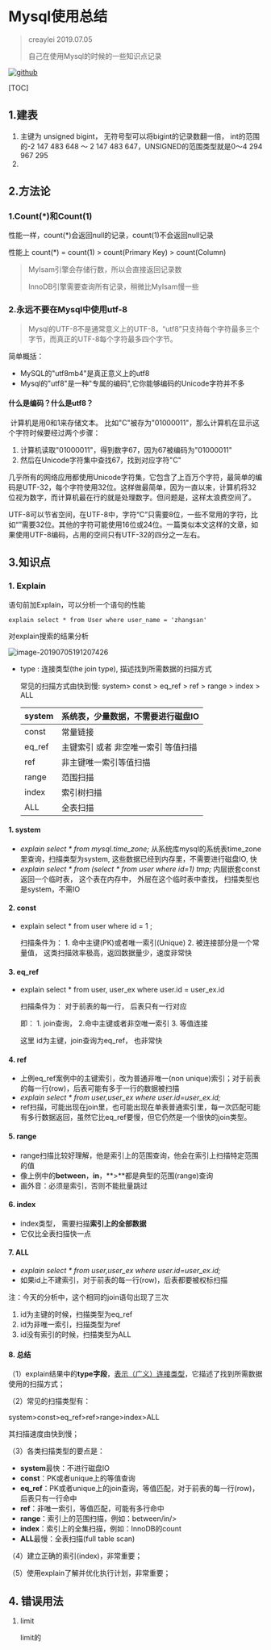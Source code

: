 # Mysql使用总结

> creaylei 2019.07.05 
>
> 自己在使用Mysql的时候的一些知识点记录

[![github](https://img.shields.io/badge/github-mysql-brightgreen.svg)](https://github.com/creaylei/learngit)

[TOC]

## 1.建表

1. 主键为 unsigned bigint， 无符号型可以将bigint的记录数翻一倍， int的范围的-2
   147 483 648 ～ 2 147 483 647，UNSIGNED的范围类型就是0～4 294 967 295
2. 

## 2.方法论

### 1.Count(*)和Count(1)

性能一样，count(*)会返回null的记录，count(1)不会返回null记录

性能上 count(*) = count(1) > count(Primary Key) > count(Column)

> MyIsam引擎会存储行数，所以会直接返回记录数
>
> InnoDB引擎需要查询所有记录，稍微比MyIsam慢一些

### 2.永远不要在Mysql中使用utf-8

> Mysql的UTF-8不是通常意义上的UTF-8，“utf8”只支持每个字符最多三个字节，而真正的UTF-8每个字符最多四个字节。

简单概括：

- MySQL的"utf8mb4"是真正意义上的utf8
- Mysql的"utf8"是一种"专属的编码",它你能够编码的Unicode字符并不多

#### 什么是编码？什么是utf8？

​	计算机是用0和1来存储文本。 比如"C"被存为"01000011"，那么计算机在显示这个字符时候要经过两个步骤：

1. 计算机读取"01000011"，得到数字67，因为67被编码为"01000011"
2. 然后在Unicode字符集中查找67，找到对应字符"C"

几乎所有的网络应用都使用Unicode字符集，它包含了上百万个字符，最简单的编码是UTF-32，每个字符使用32位。这样做最简单，因为一直以来，计算机将32位视为数字，而计算机最在行的就是处理数字。但问题是，这样太浪费空间了。

UTF-8可以节省空间，在UTF-8中，字符“C”只需要8位，一些不常用的字符，比如“”需要32位。其他的字符可能使用16位或24位。一篇类似本文这样的文章，如果使用UTF-8编码，占用的空间只有UTF-32的四分之一左右。



## 3.知识点

### 1. Explain

语句前加Explain，可以分析一个语句的性能

`explain select * from User where user_name = 'zhangsan'`

对explain搜索的结果分析

![image-20190705191207426](/Users/zhangleishuidihuzhu.com/Pictures/wiznote/image-20190705191207426.png)

- type : 连接类型(the join type), 描述找到所需数据的扫描方式

  常见的扫描方式由快到慢: system> const > eq_ref > ref > range > index > ALL

  | system | 系统表，少量数据，不需要进行磁盘IO  |
  | ------ | ----------------------------------- |
  | const  | 常量链接                            |
  | eq_ref | 主键索引 或者 非空唯一索引 等值扫描 |
  | ref    | 非主键唯一索引等值扫描              |
  | range  | 范围扫描                            |
  | index  | 索引树扫描                          |
  | ALL    | 全表扫描                            |

#### 1. system

- *explain select \* from mysql.time_zone;*   从系统库mysql的系统表time_zone里查询，扫描类型为system, 这些数据已经到内存里，不需要进行磁盘IO, 快
- *explain select \* from (select \* from user where id=1) tmp;*     内层嵌套const返回一个临时表， 这个表在内存中， 外层在这个临时表中查找， 扫描类型也是system，不需IO

#### 2. const

- explain select * from user where id = 1  ;  

  扫描条件为： 1. 命中主键(PK)或者唯一索引(Unique)  2. 被连接部分是一个常量值， 这类扫描效率极高，返回数据量少，速度非常快

#### 3. eq_ref

- explain select * from user, user_ex where user.id = user_ex.id 

  扫描条件为： 对于前表的每一行， 后表只有一行对应

  即： 1. join查询， 2.命中主键或者非空唯一索引  3. 等值连接 

  这里 id为主键，join查询为eq_ref， 也非常快

#### 4. ref

- 上例eq_ref案例中的主键索引，改为普通非唯一(non unique)索引；对于前表的每一行(row)，后表可能有多于一行的数据被扫描
- *explain select \* from user,user_ex where user.id=user_ex.id;*
- ref扫描，可能出现在join里，也可能出现在单表普通索引里，每一次匹配可能有多行数据返回，虽然它比eq_ref要慢，但它仍然是一个很快的join类型。

#### 5. range

- range扫描比较好理解，他是索引上的范围查询，他会在索引上扫描特定范围的值
- 像上例中的**between**，**in**，**>**都是典型的范围(range)查询
- 画外音：必须是索引，否则不能批量跳过

#### 6. index

- index类型， 需要扫描**索引上的全部数据**
- 它仅比全表扫描快一点

#### 7. ALL

- *explain select \* from user,user_ex where user.id=user_ex.id;*
- 如果id上不建索引，对于前表的每一行(row)，后表都要被权标扫描

注：今天的分析中，这个相同的join语句出现了三次

1. id为主键的时候，扫描类型为eq_ref
2. id为非唯一索引，扫描类型为ref
3. id没有索引的时候，扫描类型为ALL

#### 8. 总结

（1）explain结果中的**type字段**，<u>表示（广义）连接类型</u>，它描述了找到所需数据使用的扫描方式；

（2）常见的扫描类型有：

system>const>eq_ref>ref>range>index>ALL

其扫描速度由快到慢；

（3）各类扫描类型的要点是：

- **system**最快：不进行磁盘IO
- **const**：PK或者unique上的等值查询
- **eq_ref**：PK或者unique上的join查询，等值匹配，对于前表的每一行(row)，后表只有一行命中
- **ref**：非唯一索引，等值匹配，可能有多行命中
- **range**：索引上的范围扫描，例如：between/in/>
- **index**：索引上的全集扫描，例如：InnoDB的count
- **ALL**最慢：全表扫描(full table scan)

（4）建立正确的索引(index)，非常重要；

（5）使用explain了解并优化执行计划，非常重要；

## 4. 错误用法

1. limit

   limit的